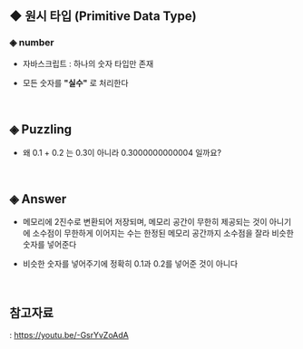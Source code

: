 ## ◆ 원시 타입 (Primitive Data Type)
### ◈ number
* 자바스크립트 : 하나의 숫자 타입만 존재

* 모든 숫자를 __"실수"__ 로 처리한다

<br>

## ◈ Puzzling
* 왜 0.1 + 0.2 는 0.3이 아니라 0.3000000000004 일까요?
<br>

## ◈ Answer
* 메모리에 2진수로 변환되어 저장되며, 메모리 공간이 무한히 제공되는 것이 아니기에 소수점이 무한하게 이어지는 수는 한정된 메모리 공간까지 소수점을 잘라 비슷한 숫자를 넣어준다

* 비슷한 숫자를 넣어주기에 정확히 0.1과 0.2를 넣어준 것이 아니다
<br>

## 참고자료
: https://youtu.be/-GsrYvZoAdA
